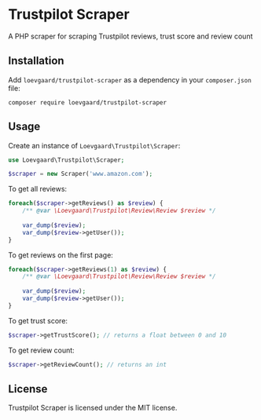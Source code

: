 # Trustpilot Scraper
A PHP scraper for scraping Trustpilot reviews, trust score and review count

## Installation

Add `loevgaard/trustpilot-scraper` as a dependency in your `composer.json` file:

```
composer require loevgaard/trustpilot-scraper
```

## Usage
Create an instance of `Loevgaard\Trustpilot\Scraper`:

```php
use Loevgaard\Trustpilot\Scraper;

$scraper = new Scraper('www.amazon.com');
```

To get all reviews:

```php
foreach($scraper->getReviews() as $review) {
    /** @var \Loevgaard\Trustpilot\Review\Review $review */
    
    var_dump($review);
    var_dump($review->getUser());
}
```

To get reviews on the first page:

```php
foreach($scraper->getReviews(1) as $review) {
    /** @var \Loevgaard\Trustpilot\Review\Review $review */
    
    var_dump($review);
    var_dump($review->getUser());
}
```

To get trust score:

```php
$scraper->getTrustScore(); // returns a float between 0 and 10
```

To get review count:

```php
$scraper->getReviewCount(); // returns an int
```

## License
Trustpilot Scraper is licensed under the MIT license.